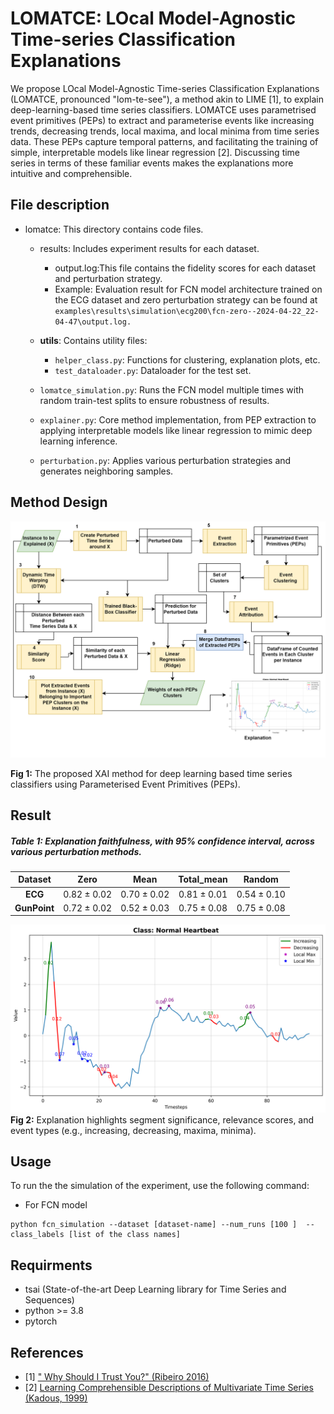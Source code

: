# LOMATCE: LOcal Model-Agnostic Time-series Classification Explanations

We propose LOcal Model-Agnostic Time-series Classification Explanations (LOMATCE, pronounced "lom-te-see"), a method akin to LIME [1], to explain deep-learning-based time series classifiers. LOMATCE uses parametrised event primitives (PEPs) to extract and parameterise events like increasing trends, decreasing trends, local maxima, and local minima from time series data. These PEPs capture temporal patterns, and facilitating the training of simple, interpretable models like linear regression [2]. Discussing time series in terms of these familiar events makes the explanations more intuitive and comprehensible.

## File description

- lomatce: This directory contains code files.

  - results: Includes experiment results for each dataset.

    - output.log:This file contains the fidelity scores for each dataset and perturbation strategy.

    * Example: Evaluation result for FCN model architecture trained on the ECG dataset and zero perturbation strategy can be found at `examples\results\simulation\ecg200\fcn-zero--2024-04-22_22-04-47\output.log.`

  - **utils**: Contains utility files:

    - `helper_class.py`: Functions for clustering, explanation plots, etc.
    - `test_dataloader.py`: Dataloader for the test set.

  - `lomatce_simulation.py`: Runs the FCN model multiple times with random train-test splits to ensure robustness of results.
  - `explainer.py`: Core method implementation, from PEP extraction to applying interpretable models like linear regression to mimic deep learning inference.
  - `perturbation.py`: Applies various perturbation strategies and generates neighboring samples.

## Method Design

<!-- <img src="design\lomatce_design.png" alt="Method Design Diagram" width="100%" /> -->

![center w:13in](./design/lomatce_design.png)

**Fig 1:** The proposed XAI method for deep learning based time series classifiers using Parameterised Event Primitives (PEPs).

## Result

##### Table **1**: Explanation faithfulness, with 95% confidence interval, across various perturbation methods.

|   Dataset    |      Zero       |      Mean       |   Total_mean    |     Random      |
| :----------: | :-------------: | :-------------: | :-------------: | :-------------: |
|   **ECG**    | $0.82 \pm 0.02$ | $0.70 \pm 0.02$ | $0.81 \pm 0.01$ | $0.54 \pm 0.10$ |
| **GunPoint** | $0.72 \pm 0.02$ | $0.52 \pm 0.03$ | $0.75 \pm 0.08$ | $0.75 \pm 0.08$ |

![center w:13in](./design/important_features_line_plot.png)
**Fig 2:** Explanation highlights segment significance, relevance scores, and event types (e.g., increasing, decreasing, maxima, minima).

## Usage

To run the the simulation of the experiment, use the following command:

- For FCN model

```
python fcn_simulation --dataset [dataset-name] --num_runs [100 ]  --class_labels [list of the class names]
```

## Requirments

- tsai (State-of-the-art Deep Learning library for Time Series and Sequences)
- python >= 3.8
- pytorch

## References

- [1] [" Why Should I Trust You?" (Ribeiro 2016)](https://dl.acm.org/doi/abs/10.1145/2939672.2939778)
- [2] [Learning Comprehensible Descriptions of Multivariate Time Series (Kadous, 1999)](https://www.researchgate.net/profile/Mohammed-Kadous/publication/2300384_Learning_Comprehensible_Descriptions_of_Multivariate_Time_Series/links/0c960523afe0537bb7000000/Learning-Comprehensible-Descriptions-of-Multivariate-Time-Series.pdf)
